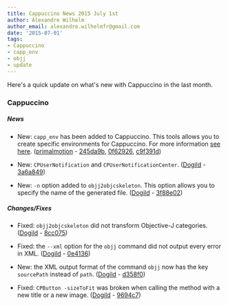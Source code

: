 ```yaml
---
title: Cappuccino News 2015 July 1st
author: Alexandre Wilhelm
author_email: alexandre.wilhelmfr@gmail.com
date: '2015-07-01'
tags:
- Cappuccino
- capp_env
- objj
- update
---
```


Here's a quick update on what's new with Cappuccino in the last month.

### Cappuccino

##### News

- New: `capp_env` has been added to Cappuccino. This tools allows you to create specific environments for Cappuccino. For more information [see here](https://github.com/cappuccino/cappuccino/tree/master/Tools/capp_env). ([primalmotion](https://github.com/primalmotion) - [245da9b](https://github.com/cappuccino/cappuccino/commit/245da9b4220eece6b0df1ccfcfe51abce6dd2756),
  [0f62926](https://github.com/cappuccino/cappuccino/commit/0f629266235f03403e68f25e0f8e419ad192ff50),
  [c9f391d](https://github.com/cappuccino/cappuccino/commit/c9f391dfc1d5808831c45514ac3a81fe2a28d139))

- New: `CPUserNotification` and `CPUserNotificationCenter`. ([Dogild](https://github.com/dogild) - [3a6a849](https://github.com/cappuccino/cappuccino/commit/3a6a84917b69f6e182efc31f86237d5ebcc62c72))

- New: `-n` option added to `objj2objcskeleton`. This option allows you to specify the name of the generated file. ([Dogild](https://github.com/dogild) - [3f88e02](https://github.com/cappuccino/cappuccino/commit/3f88e0258727f432f535ec2896af3280ea5da0d5))

##### Changes/Fixes

- Fixed: `objj2objcskeleton` did not transform Objective-J categories. ([Dogild](https://github.com/dogild) - [8cc075](https://github.com/cappuccino/cappuccino/commit/8cc075aff32f70417450d8f9575c1f18dd3e4199))

- Fixed: the `--xml` option for the `objj` command did not output every error in XML. ([Dogild](https://github.com/dogild) - [0e4136](https://github.com/cappuccino/cappuccino/commit/0e4136502037ed7307193857b0392c4ca4454903))

- New: the XML output format of the command `objj` now has the key `sourcePath` instead of `path`. ([Dogild](https://github.com/dogild) - [d358f0](https://github.com/cappuccino/cappuccino/commit/d358f0d27bb26850a400158ac761775697b8f231))

- Fixed: `CPButton -sizeToFit` was broken when calling the method with a new title or a new image. ([Dogild](https://github.com/dogild) - [9694c7](https://github.com/cappuccino/cappuccino/commit/9694c796e39c3d63e7d230628c28cc7f28cf9ae3))
